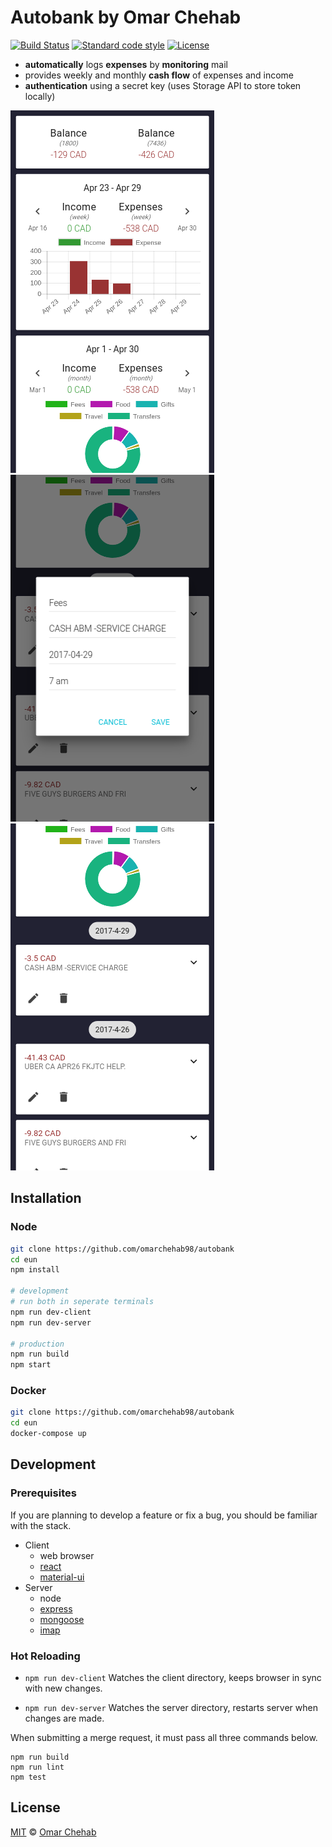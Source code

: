 # Autobank by Omar Chehab

[![Build Status][build-badge]][build-status] [![Standard code style][standard-badge]][standard] [![License][license-badge]][license]

* **automatically** logs **expenses** by **monitoring** mail
* provides weekly and monthly **cash flow** of expenses and income
* **authentication** using a secret key (uses Storage API to store token locally)

![Screenshot 1](./docs/Screenshot-1.png) ![Screenshot 2](./docs/Screenshot-2.png) ![Screenshot 3](./docs/Screenshot-3.png)

## Installation

### Node

```bash
git clone https://github.com/omarchehab98/autobank
cd eun
npm install

# development
# run both in seperate terminals
npm run dev-client
npm run dev-server

# production
npm run build
npm start
```

### Docker

```bash
git clone https://github.com/omarchehab98/autobank
cd eun
docker-compose up
```

## Development

### Prerequisites

If you are planning to develop a feature or fix a bug, you should be familiar with the stack.

* Client
  * web browser
  * [react](https://github.com/facebook/react)
  * [material-ui](https://github.com/callemall/material-ui)
* Server
  * node
  * [express](https://github.com/expressjs/express)
  * [mongoose](https://github.com/Automattic/mongoose)
  * [imap](https://github.com/mscdex/node-imap)

### Hot Reloading

* `npm run dev-client`
Watches the client directory, keeps browser in sync with new changes.

* `npm run dev-server`
Watches the server directory, restarts server when changes are made.

When submitting a merge request, it must pass all three commands below.
```
npm run build
npm run lint
npm test
```

## License

[MIT][license] © [Omar Chehab][author]

<!-- Definitions -->

[build-badge]: https://travis-ci.org/omarchehab98/autobank.svg?branch=master

[build-status]: https://travis-ci.org/omarchehab98/autobank

[standard]: http://standardjs.com

[standard-badge]: https://img.shields.io/badge/code_style-standard-brightgreen.svg

[license-badge]: https://img.shields.io/github/license/omarchehab98/autobank.svg

[license]: https://github.com/omarchehab98/autobank/blob/master/LICENSE

[author]: https://omarchehab.com
